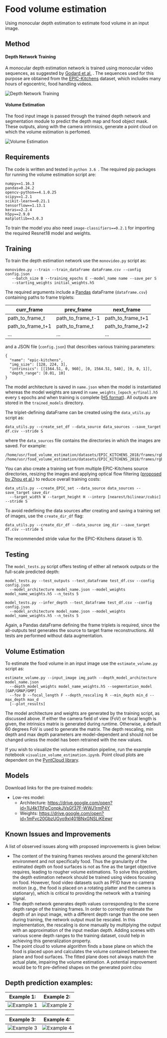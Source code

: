 # Food volume estimation
Using monocular depth estimation to estimate food volume in an input image.


## Method
#### Depth Network Training
A monocular depth estimation network is trained using monocular video sequences, as suggested by [Godard et al.](https://arxiv.org/pdf/1806.01260.pdf) . The sequences used for this purpose are obtained from the [EPIC-Kitchens](http://epic-kitchens.github.io/) dataset, which includes many hours of egocentric, food handling videos. 

![Depth Network Training](/assets/readme_assets/depth_train.png)

#### Volume Estimation
The food input image is passed through the trained depth network and segmentation module to predict the depth map and food object mask. These outputs, along with the camera intrinsics, generate a point cloud on which the volume estimation is perfomed.

![Volume Estimation](/assets/readme_assets/vol_est.png)


## Requirements

The code is written and tested in ```python 3.6 ```. The required pip packages for running the volume estimation script are:
```
numpy==1.16.3
pandas=0.24.2
opencv-python==4.1.0.25
scipy==1.2.1
scikit-learn==0.21.1
tensorflow==1.13.1
keras==2.2.4
h5py==2.9.0
matplotlib==3.0.3
```
To train the model you also need ```image-classifiers==0.2.1``` for importing the required Resnet18 model and weights.


## Training
To train the depth estimation network use the ```monovideo.py``` script as:
```
monovideo.py --train --train_dataframe dataFrame.csv --config config.json 
   --batch_size B --training_epochs E --model_name name --save_per S
   --starting_weights initial_weights.h5
```
The required arguments include  a [Pandas](https://pandas.pydata.org/) dataFrame (```dataframe.csv```) containing paths to frame triplets:

curr_frame | prev_frame | next_frame
------------ | ------------- | ----------
path_to_frame_t | path_to_frame_t-1 | path_to_frame_t+1
path_to_frame_t+1 | path_to_frame_t | path_to_frame_t+2
... | ... | ... 

and a JSON file (```config.json```) that describes various training parameters:
```
{
  "name": "epic-kitchens",
  "img_size": [128, 224, 3],
  "intrinsics": [[1564.51, 0, 960], [0, 1564.51, 540], [0, 0, 1]],
  "depth_range": [0.01, 10]
}
```
The model architecture is saved in ```name.json``` when the model is instantiated whereas the model weights are saved in ```name_weights_[epoch_e/final].h5``` every ```S``` epochs and when training is complete ([H5 format](https://www.h5py.org/)). All outputs are stored in the ```trained_models``` directory.

The triplet-defining dataFrame can be created using the ```data_utils.py``` script as:
```
data_utils.py --create_set_df --data_source data_sources --save_target df.csv --stride S
```
where the ```data_sources``` file contains the directories in which the images are saved. For example:
```
/home/usr/food_volume_estimation/datasets/EPIC_KITCHENS_2018/frames/rgb/train/P01/P03_3/
/home/usr/food_volume_estimation/datasets/EPIC_KITCHENS_2018/frames/rgb/train/P01/P05_1/
```
You can also create a training set from multiple EPIC-Kitchens source directories, resizing the images and applying optical flow filtering ([proposed by Zhou et al.](https://people.eecs.berkeley.edu/~tinghuiz/projects/SfMLearner/cvpr17_sfm_final.pdf)) to reduce overall training costs:
```
data_utils.py --create_EPIC_set --data_source data_sources --save_target save_dir 
  --target_width W --target_height H --interp [nearest/bilinear/cubic] --stride S
  ```
To avoid redefining the data sources after creating and saving a training set of images, use the ```create_dir_df``` flag:
```
data_utils.py --create_dir_df --data_source img_dir --save_target df.csv --stride S
```
The recommended stride value for the EPIC-Kitchens dataset is 10.

## Testing
The ```model_tests.py``` script offers testing of either all network outputs or the full-scale predicted depth:
```
model_tests.py --test_outputs --test_dataframe test_df.csv --config config.json 
  --model_architecture model_name.json --model_weights model_name_weights.h5 --n_tests 5
```
```
model_tests.py --infer_depth --test_dataframe test_df.csv --config config.json 
  --model_architecture model_name.json --model_weights model_name_weights.h5 --n_tests 5
```
Again, a Pandas dataFrame defining the frame triplets is required, since the all-outputs test generates the source to target frame reconstructions. All tests are performed without data augmentation.


## Volume Estimation
To estimate the food volume in an input image use the ```estimate_volume.py``` script as:
```
estimate_volume.py --input_image img_path --depth_model_architecture model_name.json
  --depth_model_weights model_name_weights.h5 --segmentation_model [GAP/GMAP/GMP]
  --fov D --focal_length F --depth_rescaling R --min_depth min_d --max_depth max_d
  [--plot_results]
```
The model architecture and weights are generated by the training script, as discussed above. If either the camera field of view (FoV) or focal length is given, the intrinsics matrix is generated during runtime. Otherwise, a default 60 degrees FoV is used to generate the matrix. The depth rescaling, min depth and max depth parameters are model-dependent and should not be changed unless the model has been retrained with the new values. 

If you wish to visualize the volume estimation pipeline, run the example notebook ```visualize_volume_estimation.ipynb```. Point cloud plots are dependent on the [PyntCloud library](https://github.com/daavoo/pyntcloud).


## Models
Download links for the pre-trained models:
- Low-res model:
  - Architecture: https://drive.google.com/open?id=1IJ4k1TtFpConpkJVsGf37F-WWJ1rmP4Y
  - Weights: https://drive.google.com/open?id=1mFvc20GbzUGyo9xl401BNxGNSLiKEewr


## Known Issues and Improvements
A list of observed issues along with proposed improvements is given below:
- The content of the training frames revolves around the general kitchen environment and not specifically
food. Thus the granularity of the estimated depth on food surfaces is not as fine as the target objective
requires, leading to rougher volume estimations. To solve this problem, the depth estimation network
should be trained using videos focusing on food. However, food video datasets such as PFID have no
camera motion (e.g., the food is placed on a rotating platter and the camera is stationary), which is
critical to providing the network with a training signal.
- The depth network generates depth values corresponding to the scene depth range of the training frames.
In order to correctly estimate the depth of an input image, with a different depth range than the one
seen during training, the network output must be rescaled. In this implementation, the rescaling is done
manually by multiplying the output with an approximation of the input median depth. Adding scenes with
various scene depth ranges to the training dataset, could help in achieving this generalization property.
- The point cloud to volume algorithm finds a base plane on which the food is placed upon and calculates
the volume contained between the plane and food surfaces. The fitted plane does not always match the
actual plate, impairing the volume estimation. A potential improvement would be to fit pre-defined shapes
on the generated point clou

## Depth prediction examples:

Example 1: | Example 2:
------------ | -------------
![Example 1](/assets/readme_assets/examples/close_example_1.png) | ![Example 2](/assets/readme_assets/examples/close_example_4.png)

Example 3: | Example 4:
------------ | -------------
![Example 3](/assets/readme_assets/examples/medium_example_1.png) | ![Example 4](/assets/readme_assets/examples/far_example_1.png)


